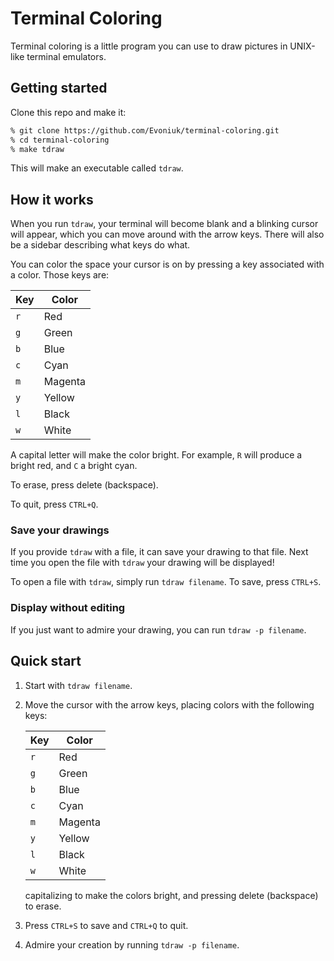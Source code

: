 # Terminal Coloring

Terminal coloring is a little program you can use to draw pictures in UNIX-like terminal emulators.

## Getting started

Clone this repo and make it:

```zsh
% git clone https://github.com/Evoniuk/terminal-coloring.git
% cd terminal-coloring
% make tdraw
```

This will make an executable called `tdraw`.

## How it works

When you run `tdraw`, your terminal will become blank and a blinking cursor will appear, which you can move around with the arrow keys. There will also be a sidebar describing what keys do what.

You can color the space your cursor is on by pressing a key associated with a color. Those keys are:

| Key   | Color   |
| ----- | ------- |
| `r`   | Red     |
| `g`   | Green   |
| `b`   | Blue    |
| `c`   | Cyan    |
| `m`   | Magenta |
| `y`   | Yellow  |
| `l`   | Black   |
| `w`   | White   |

A capital letter will make the color bright. For example, `R` will produce a bright red, and `C` a bright cyan.

To erase, press delete (backspace).

To quit, press `CTRL+Q`.

### Save your drawings

If you provide `tdraw` with a file, it can save your drawing to that file. Next time you open the file with `tdraw` your drawing will be displayed!

To open a file with `tdraw`, simply run `tdraw filename`. To save, press `CTRL+S`.

### Display without editing

If you just want to admire your drawing, you can run `tdraw -p filename`.

## Quick start

1. Start with `tdraw filename`.
2. Move the cursor with the arrow keys, placing colors with the following keys:

    | Key   | Color   |
    | ----- | ------- |
    | `r`   | Red     |
    | `g`   | Green   |
    | `b`   | Blue    |
    | `c`   | Cyan    |
    | `m`   | Magenta |
    | `y`   | Yellow  |
    | `l`   | Black   |
    | `w`   | White   |

    capitalizing to make the colors bright, and pressing delete (backspace) to erase.
3. Press `CTRL+S` to save and `CTRL+Q` to quit.
4. Admire your creation by running `tdraw -p filename`.
